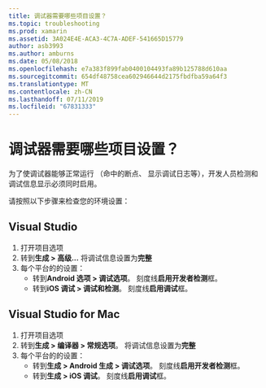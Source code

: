 ```yaml
---
title: 调试器需要哪些项目设置？
ms.topic: troubleshooting
ms.prod: xamarin
ms.assetid: 3A024E4E-ACA3-4C7A-ADEF-541665D15779
author: asb3993
ms.author: amburns
ms.date: 05/08/2018
ms.openlocfilehash: e7a383f899fab0400104493fa89b125788d610aa
ms.sourcegitcommit: 654df48758cea602946644d2175fbdfba59a64f3
ms.translationtype: MT
ms.contentlocale: zh-CN
ms.lasthandoff: 07/11/2019
ms.locfileid: "67831333"
---
```

# <a name="what-project-settings-are-required-for-the-debugger"></a>调试器需要哪些项目设置？

为了使调试器能够正常运行 （命中的断点、 显示调试日志等），开发人员检测和调试信息显示必须同时启用。

请按照以下步骤来检查您的环境设置：

## <a name="visual-studio"></a>Visual Studio
1. 打开项目选项
2. 转到**生成 > 高级...** 将调试信息设置为**完整**
3. 每个平台的的设置：
   - 转到**Android 选项 > 调试选项**。 刻度线**启用开发者检测**框。
   - 转到**iOS 调试 > 调试和检测**。 刻度线**启用调试**框。

## <a name="visual-studio-for-mac"></a>Visual Studio for Mac
1. 打开项目选项
2. 转到**生成 > 编译器 > 常规选项**。 将调试信息设置为**完整**
3. 每个平台的的设置：
    - 转到**生成 > Android 生成 > 调试选项**。 刻度线**启用开发者检测**框。
    - 转到**生成 > iOS 调试**。 刻度线**启用调试**框。

